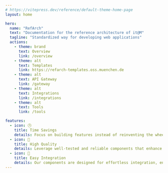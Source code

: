 ```yaml
---
# https://vitepress.dev/reference/default-theme-home-page
layout: home

hero:
  name: "RefArch"
  text: "Documentation for the reference architecture of it@M"
  tagline: "Standardized way for developing web applications"
  actions:
    - theme: brand
      text: Overview
      link: /overview
    - theme: alt
      text: Templates
      link: https://refarch-templates.oss.muenchen.de
    - theme: alt
      text: API Gateway
      link: /gateway
    - theme: alt
      text: Integrations
      link: /integrations
    - theme: alt
      text: Tools
      link: /tools

features:
  - icon: 🕒
    title: Time Savings
    details: Focus on building features instead of reinventing the wheel.
  - icon: 💎
    title: High Quality
    details: Leverage well-tested and reliable components that enhance your project’s stability.
  - icon: 🔌
    title: Easy Integration
    details: Our components are designed for effortless integration, ensuring a smooth workflow.
---
```


